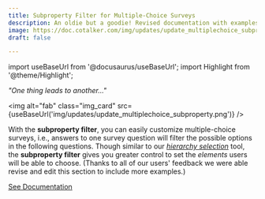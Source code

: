 ```yaml
---
title: Subproperty Filter for Multiple-Choice Surveys
description: An oldie but a goodie! Revised documentation with examples. Enhance your surveys with the multiple choice component's subproperty filter. Apply the filter between concatenating collections to create dynamic surveys.
image: https://doc.cotalker.com/img/updates/update_multiplechoice_subproperty.png
draft: false

---
```


import useBaseUrl from '@docusaurus/useBaseUrl'; 
import Highlight from '@theme/Highlight';


<div class="card-demo">
<div class="card">
<div class="card__header">

<span className="hero__subtitle"><em>"One thing leads to another..."</em></span>

</div>
<div class="card__image">

<img alt="fab" class="img_card" src={useBaseUrl('img/updates/update_multiplechoice_subproperty.png')} />
<br/>

</div>
<div class="card__body">

With the **subproperty filter**, you can easily customize multiple-choice surveys, i.e., answers to one survey question will filter the possible options in the following questions. Though similar to our [_hierarchy selection_](/docs/documentation/admin/survey/components/multiple_choice#tree-selector) tool, the **subproperty filter** gives you greater control to set the _elements_ users will be able to choose. (Thanks to all of our users' feedback we were able revise and edit this section to include more examples.)

</div>
<div class="card__footer">

<a class ="button button--secondary button--block" href="/docs/documentation/admin/survey/components/multiple_choice#subproperty-example">See Documentation</a>
<br/>

</div>
</div>
</div>
